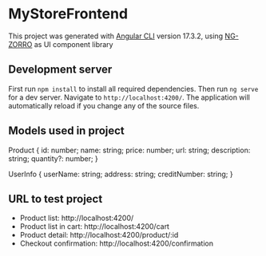 # MyStoreFrontend

This project was generated with [Angular CLI](https://github.com/angular/angular-cli) version 17.3.2, using [NG-ZORRO](https://ng.ant.design/docs/introduce/en) as UI component library

## Development server

First run `npm install` to install all required dependencies. Then run `ng serve` for a dev server. Navigate to `http://localhost:4200/`. The application will automatically reload if you change any of the source files.

## Models used in project
Product {
    id: number;
    name: string;
    price: number;
    url: string;
    description: string;
    quantity?: number;
}

UserInfo {
    userName: string;
    address: string;
    creditNumber: string;
}

## URL to test project

- Product list: http://localhost:4200/
- Product list in cart: http://localhost:4200/cart
- Product detail: http://localhost:4200/product/:id
- Checkout confirmation: http://localhost:4200/confirmation